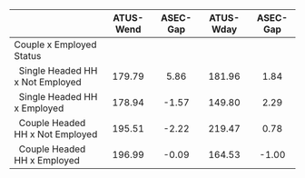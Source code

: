 
|                      |    ATUS-Wend |     ASEC-Gap |    ATUS-Wday |     ASEC-Gap |
| -------------------- | :----------: | :----------: | :----------: | :----------: |
| Couple x Employed Status |              |              |              |              |
| &nbsp;&nbsp;Single Headed HH x Not Employed |       179.79 |         5.86 |       181.96 |         1.84 |
| &nbsp;&nbsp;Single Headed HH x Employed |       178.94 |        -1.57 |       149.80 |         2.29 |
| &nbsp;&nbsp;Couple Headed HH x Not Employed |       195.51 |        -2.22 |       219.47 |         0.78 |
| &nbsp;&nbsp;Couple Headed HH x Employed |       196.99 |        -0.09 |       164.53 |        -1.00 |

